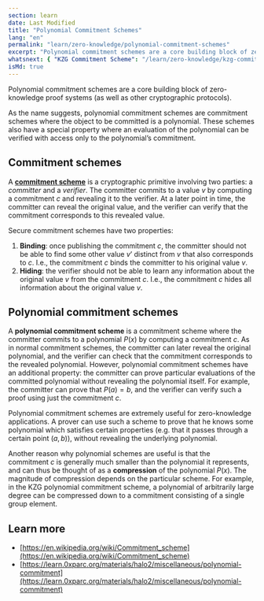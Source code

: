 ```yaml
---
section: learn
date: Last Modified
title: "Polynomial Commitment Schemes"
lang: "en"
permalink: "learn/zero-knowledge/polynomial-commitment-schemes"
excerpt: "Polynomial commitment schemes are a core building block of zero-knowledge proof system"
whatsnext: { "KZG Commitment Scheme": "/learn/zero-knowledge/kzg-commitment-scheme" }
isMd: true
---
```


Polynomial commitment schemes are a core building block of zero-knowledge proof systems (as well as other cryptographic protocols).

As the name suggests, polynomial commitment schemes are commitment schemes where the object to be committed is a polynomial. These schemes also have a special property where an evaluation of the polynomial can be verified with access only to the polynomial’s commitment.

## Commitment schemes

A **[commitment scheme](https://en.wikipedia.org/wiki/Commitment_scheme)** is a cryptographic primitive involving two parties: a _committer_ and a _verifier_. The committer commits to a value $v$ by computing a commitment $c$ and revealing it to the verifier. At a later point in time, the committer can reveal the original value, and the verifier can verify that the commitment corresponds to this revealed value.

Secure commitment schemes have two properties:

1. **Binding**: once publishing the commitment $c$, the committer should not be able to find some other value $v’$ distinct from $v$ that also corresponds to $c$. I.e., the commitment $c$ binds the committer to his original value $v$.
2. **Hiding**: the verifier should not be able to learn any information about the original value $v$ from the commitment $c$. I.e., the commitment $c$ hides all information about the original value $v$.

## Polynomial commitment schemes

A **polynomial commitment scheme** is a commitment scheme where the committer commits to a polynomial $P(x)$ by computing a commitment $c$. As in normal commitment schemes, the committer can later reveal the original polynomial, and the verifier can check that the commitment corresponds to the revealed polynomial. However, polynomial commitment schemes have an additional property: the committer can prove particular evaluations of the committed polynomial without revealing the polynomial itself. For example, the committer can prove that $P(a) = b$, and the verifier can verify such a proof using just the commitment $c$.

Polynomial commitment schemes are extremely useful for zero-knowledge applications. A prover can use such a scheme to prove that he knows some polynomial which satisfies certain properties (e.g. that it passes through a certain point $(a,b)$), without revealing the underlying polynomial.

Another reason why polynomial schemes are useful is that the commitment $c$ is generally much smaller than the polynomial it represents, and can thus be thought of as a **compression** of the polynomial $P(x)$. The magnitude of compression depends on the particular scheme. For example, in the KZG polynomial commitment scheme, a polynomial of arbitrarily large degree can be compressed down to a commitment consisting of a single group element.

## Learn more

- [https://en.wikipedia.org/wiki/Commitment_scheme](https://en.wikipedia.org/wiki/Commitment_scheme)
- [https://learn.0xparc.org/materials/halo2/miscellaneous/polynomial-commitment](https://learn.0xparc.org/materials/halo2/miscellaneous/polynomial-commitment)
